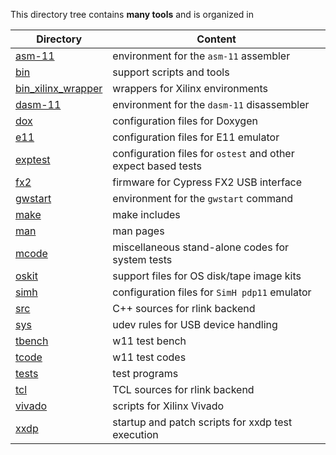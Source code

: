 This directory tree contains **many tools** and is organized in

| Directory | Content |
| --------- | ------- |
| [asm-11](asm-11) | environment for the `asm-11` assembler |
| [bin](bin)       | support scripts and tools |
| [bin_xilinx_wrapper](bin_xilinx_wrapper) | wrappers for Xilinx environments |
| [dasm-11](dasm-11) | environment for the `dasm-11` disassembler |
| [dox](dox)       | configuration files for Doxygen |
| [e11](e11)       | configuration files for E11 emulator |
| [exptest](exptest) | configuration files for `ostest` and other expect based tests |
| [fx2](fx2)       | firmware for Cypress FX2 USB interface |
| [gwstart](gwstart) | environment for the `gwstart` command |
| [make](make)     | make includes |
| [man](man)       | man pages |
| [mcode](mcode)   | miscellaneous stand-alone codes for system tests |
| [oskit](oskit)   | support files for OS disk/tape image kits |
| [simh](simh)     | configuration files for `SimH pdp11` emulator |
| [src](src)       | C++ sources for rlink backend |
| [sys](sys)       | udev rules for USB device handling |
| [tbench](tbench) | w11 test bench |
| [tcode](tcode)   | w11 test codes |
| [tests](tests)   | test programs |
| [tcl](tcl)       | TCL sources for rlink backend |
| [vivado](vivado) | scripts for Xilinx Vivado |
| [xxdp](xxdp) | startup and patch scripts for xxdp test execution |
